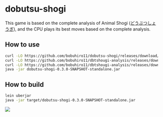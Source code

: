 # dobutsu-shogi

This game is based on the complete analysis of Animal Shogi ([どうぶつしょうぎ](https://ja.wikipedia.org/wiki/%E3%81%A9%E3%81%86%E3%81%B6%E3%81%A4%E3%81%97%E3%82%87%E3%81%86%E3%81%8E)), and the CPU plays its best moves based on the complete analysis.

## How to use

```bash
curl -LO https://github.com/bobuhiro11/dobutsu-shogi/releases/download/0.3.0/dobutsu-shogi-0.3.0-SNAPSHOT-standalone.jar
curl -LO https://github.com/bobuhiro11/dbtshougi-analysis/releases/download/v0.0.1/all-state_sorted.dat
curl -LO https://github.com/bobuhiro11/dbtshougi-analysis/releases/download/v0.0.1/next_state.dat
java -jar dobutsu-shogi-0.3.0-SNAPSHOT-standalone.jar
```

## How to build

```bash
lein uberjar
java -jar target/dobutsu-shogi-0.3.0-SNAPSHOT-standalone.jar
```

![](https://github.com/bobuhiro11/dobutsu-shogi/releases/download/0.3.0/screenshot.png)
